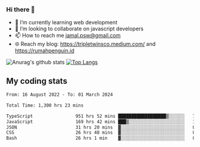 ### Hi there 👋

<!--
**padepokanpenguin/padepokanpenguin** is a ✨ _special_ ✨ repository because its `README.md` (this file) appears on your GitHub profile.
-->

- 🌱 I’m currently learning  web development
- 👯 I’m looking to collaborate on javascript developers
- 📫 How to reach me jamal.psw@gmail.com
- 🌐 Reach my blog:
   https://tripletwinsco.medium.com/ and
   https://rumahpenguin.id

![Anurag's github stats](https://github-readme-stats.vercel.app/api?username=padepokanpenguin&count_private=true&disable_animations=false&show_icons=true&theme=default)
[![Top Langs](https://github-readme-stats.vercel.app/api/top-langs/?username=padepokanpenguin&theme=default&layout=compact)](https://github.com/padepokanpenguin)

## My coding stats

<!--START_SECTION:waka-->

```txt
From: 16 August 2022 - To: 01 March 2024

Total Time: 1,300 hrs 23 mins

TypeScript                951 hrs 52 mins ██████████████████▒░░░░░░   73.20 %
JavaScript                169 hrs 42 mins ███▒░░░░░░░░░░░░░░░░░░░░░   13.05 %
JSON                      31 hrs 20 mins  ▓░░░░░░░░░░░░░░░░░░░░░░░░   02.41 %
CSS                       26 hrs 48 mins  ▓░░░░░░░░░░░░░░░░░░░░░░░░   02.06 %
Bash                      26 hrs 1 min    ▓░░░░░░░░░░░░░░░░░░░░░░░░   02.00 %
```

<!--END_SECTION:waka-->


